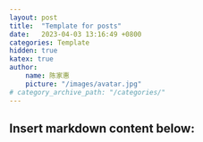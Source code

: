 ```yaml
---
layout: post
title:  "Template for posts"
date:   2023-04-03 13:16:49 +0800
categories: Template
hidden: true
katex: true
author:
    name: 陈家惠
    picture: "/images/avatar.jpg"
# category_archive_path: "/categories/"
---
```

## Insert markdown content below: